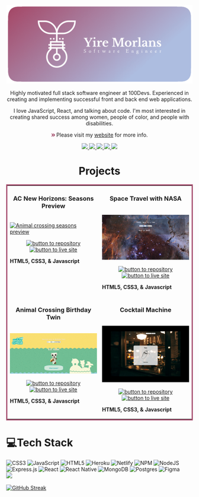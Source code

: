 <p align='center'><img src="https://raw.githubusercontent.com/yiremorlans/yiremorlans/fb1646cc9dce1e2e070e7aac5d1bea81de4d8236/yire-logo.png" alt="yire morlans logo" style="max-width: 100%;"/></p>
<p align='center'>Highly motivated full stack software engineer at 100Devs. Experienced in creating and implementing successful front and back end web applications.</p>
<p align='center'>I love JavaScript, React, and talking about code. I'm most interested in creating shared success among women, people of color, and people with disabilities.</p>
<p align='center'><img src="https://github.com/yiremorlans/yiremorlans/blob/main/fast-forward.png?raw=true" alt="arrow icon" height="10px" margin="auto" style="max-width: 100%;"> Please visit my <a href="https://yiremorlans.netlify.app/">website</a> for more info. </p>
<p align="center">
  <a href="https://yiremorlans.netlify.app" target="_blank">
    <img src="https://img.shields.io/static/v1?label=|&message=WEBSITE&color=a3496a&style=flat&logo=react&logo-color=white"/>
  </a>
  <a href="https://www.linkedin.com/in/yiremorlans/" target="_blank">
    <img src="https://img.shields.io/static/v1?label=|&message=LINKED-IN&color=a3496a&style=flat&logo=linkedin&logo-color=white"/>
  </a>
  <a href="https://twitter.com/xenaaMorph" target="_blank">
    <img src="https://img.shields.io/static/v1?label=|&message=TWITTER&color=a3496a&style=flat&logo=twitter&logo-color=white"/>
  </a>
  <a href="https://angel.co/u/yire-morlans" target="_blank">
      <img src="https://img.shields.io/static/v1?label=|&message=ANGEL-LIST&color=a3496a&style=flat&logo=angellist&logo-color=white"/>
  </a>
  <a href="#" target="_blank">
      <img src="https://img.shields.io/static/v1?label=|&message=RESUME&color=a3496a&style=flat&logo=react&logo-color=white"/>
  </a>
</p>

<h1 align="center">Projects</h1>

<table bordercolor="#a3496a">
  
  <tr>
    <td width="50%" valign="top">
      <h3 align="center">AC New Horizons: Seasons Preview</h3>
        <br />
        <a target="_blank" href="https://yiremorlans.github.io/acnh-seasons/">
            <img src="https://github.com/yiremorlans/yiremorlans/blob/main/ac-seasons.gif" width="100%" alt="Animal crossing seasons preview"/>
        </a>
        <br />
        <p align="center">
          
  <a href="https://github.com/yiremorlans/acnh-seasons" target="_blank" rel="noreferrer">
    <img src="https://img.shields.io/badge/-repo-efefef?style=flat-square&logo=github&logoColor=a24667" alt="button to repository" height ="25px"></a> 
  <a href="https://yiremorlans.github.io/acnh-seasons/" target="_blank" rel="noreferrer">
    <img src="https://img.shields.io/badge/-live%20site-a24667?style=flat-square" alt="button to live site" height="25px"></a>
        </p>
         <p><strong>HTML5, CSS3, & Javascript</strong></p>
    </td>
    <td width="50%" valign="top">
      <h3 align="center">Space Travel with NASA</h3>
        <br />
      <a target="_blank" href="https://yiremorlans.github.io/NASA-api/">
            <img src="https://github.com/yiremorlans/yiremorlans/blob/main/nasa-data.gif" width="100%"  alt="NASA picture of day API web app"/>
        </a>
        <br />
        <p align="center">
          
  <a href="https://github.com/yiremorlans/NASA-api" target="_blank">
    <img src="https://img.shields.io/badge/-repo-efefef?style=flat-square&logo=github&logoColor=a24667" alt="button to repository" height ="25px"></a> 
  </a>
  <a href="https://yiremorlans.github.io/NASA-api/" target="_blank">
    <img src="https://img.shields.io/badge/-live%20site-a24667?style=flat-square" alt="button to live site" height="25px"></a>
  </a>
      </p>
      <p><strong>HTML5, CSS3, & Javascript</strong></p>
    </td>
  </tr>
  
  <tr>
    <td width="50%" valign="top">
      <h3 align="center">Animal Crossing Birthday Twin</h3>
      <br />
        <a target="_blank" href="https://yiremorlans.github.io/ac-birthdaytwin/">
          <img src="https://github.com/yiremorlans/yiremorlans/blob/main/birthday-twin.gif" width="100%" alt="Animal crossing birthday twin finder"/>
        </a>
      <br />
        <p align="center">
  <a href="https://github.com/yiremorlans/ac-birthdaytwin" target="_blank">
    <img src="https://img.shields.io/badge/-repo-efefef?style=flat-square&logo=github&logoColor=a24667" alt="button to repository" height ="25px"></a> 
  </a>
  <a href="https://yiremorlans.github.io/ac-birthdaytwin/" target="_blank">
    <img src="https://img.shields.io/badge/-live%20site-a24667?style=flat-square" alt="button to live site" height="25px"></a>
  </a>
      </p>
        <p><strong>HTML5, CSS3, & Javascript</strong></p>
    </td>
    <td width="50%" valign="top">
      <h3 align="center">Cocktail Machine</h3>
        <br />
        <a target="_blank" href="https://yiremorlans.github.io/cocktail-machine/">
          <img src="https://github.com/yiremorlans/yiremorlans/blob/main/cocktail-generator.gif" width="100%" alt="cocktail generator"/>
        </a>
        <br />
        <p align="center">
          
  <a href="https://github.com/yiremorlans/cocktail-machine" target="_blank">
  <img src="https://img.shields.io/badge/-repo-efefef?style=flat-square&logo=github&logoColor=a24667" alt="button to repository" height ="25px"></a> 
  </a>
  <a href="https://yiremorlans.github.io/cocktail-machine/" target="_blank">
    <img src="https://img.shields.io/badge/-live%20site-a24667?style=flat-square" alt="button to live site" height="25px"></a>
      </p>
        <p><strong>HTML5, CSS3, & Javascript</strong></p>
    </td>
  </tr>
</table>

# 💻Tech Stack
![CSS3](https://img.shields.io/badge/css3-%231572B6.svg?style=flat&logo=css3&logoColor=white) ![JavaScript](https://img.shields.io/badge/javascript-%23323330.svg?style=flat&logo=javascript&logoColor=%23F7DF1E) ![HTML5](https://img.shields.io/badge/html5-%23E34F26.svg?style=flat&logo=html5&logoColor=white) ![Heroku](https://img.shields.io/badge/heroku-%23430098.svg?style=flat&logo=heroku&logoColor=white) ![Netlify](https://img.shields.io/badge/netlify-%23000000.svg?style=flat&logo=netlify&logoColor=#00C7B7) ![NPM](https://img.shields.io/badge/NPM-%23000000.svg?style=flat&logo=npm&logoColor=white) ![NodeJS](https://img.shields.io/badge/node.js-6DA55F?style=flat&logo=node.js&logoColor=white) ![Express.js](https://img.shields.io/badge/express.js-%23404d59.svg?style=flat&logo=express&logoColor=%2361DAFB) ![React](https://img.shields.io/badge/react-%2320232a.svg?style=flat&logo=react&logoColor=%2361DAFB) ![React Native](https://img.shields.io/badge/react_native-%2320232a.svg?style=flat&logo=react&logoColor=%2361DAFB) ![MongoDB](https://img.shields.io/badge/MongoDB-%234ea94b.svg?style=flat&logo=mongodb&logoColor=white) ![Postgres](https://img.shields.io/badge/postgres-%23316192.svg?style=flat&logo=postgresql&logoColor=white) 	![Figma](https://img.shields.io/badge/figma-%23F24E1E.svg?style=flat&logo=figma&logoColor=white)
 <br>
  <img src="https://www.codewars.com/users/XenaaMorph%20/badges/small">
  
 [![GitHub Streak](http://github-readme-streak-stats.herokuapp.com?user=yiremorlans&theme=tokyonight&date_format=M%20j%5B%2C%20Y%5D&background=DD272700)](https://git.io/streak-stats)
